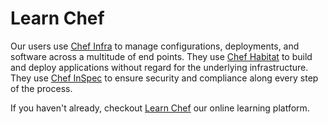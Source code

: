 # Learn Chef

Our users use [Chef Infra](https://github.com/chef/chef/) to manage configurations, deployments, and software across a multitude of end points. They use [Chef Habitat](https://github.com/habitat-sh/habitat) to build and deploy applications without regard for the underlying infrastructure. They use [Chef InSpec](https://github.com/inspec/inspec) to ensure security and compliance along every step of the process.

If you haven't already, checkout [Learn Chef](learn.chef.io) our online learning platform.
